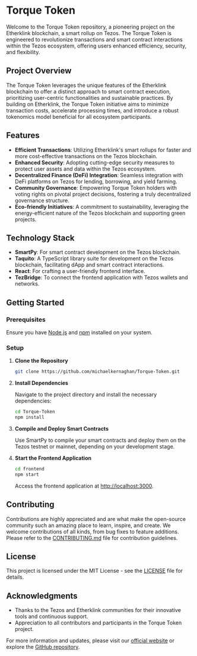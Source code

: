 # Torque Token

Welcome to the Torque Token repository, a pioneering project on the Etherklink blockchain, a smart rollup on Tezos. The Torque Token is engineered to revolutionize transactions and smart contract interactions within the Tezos ecosystem, offering users enhanced efficiency, security, and flexibility.

## Project Overview

The Torque Token leverages the unique features of the Etherklink blockchain to offer a distinct approach to smart contract execution, prioritizing user-centric functionalities and sustainable practices. By building on Etherklink, the Torque Token initiative aims to minimize transaction costs, accelerate processing times, and introduce a robust tokenomics model beneficial for all ecosystem participants.

## Features

- **Efficient Transactions**: Utilizing Etherklink's smart rollups for faster and more cost-effective transactions on the Tezos blockchain.
- **Enhanced Security**: Adopting cutting-edge security measures to protect user assets and data within the Tezos ecosystem.
- **Decentralized Finance (DeFi) Integration**: Seamless integration with DeFi platforms on Tezos for lending, borrowing, and yield farming.
- **Community Governance**: Empowering Torque Token holders with voting rights on pivotal project decisions, fostering a truly decentralized governance structure.
- **Eco-friendly Initiatives**: A commitment to sustainability, leveraging the energy-efficient nature of the Tezos blockchain and supporting green projects.

## Technology Stack

- **SmartPy**: For smart contract development on the Tezos blockchain.
- **Taquito**: A TypeScript library suite for development on the Tezos blockchain, facilitating dApp and smart contract interactions.
- **React**: For crafting a user-friendly frontend interface.
- **TezBridge**: To connect the frontend application with Tezos wallets and networks.

## Getting Started

### Prerequisites

Ensure you have [Node.js](https://nodejs.org/) and [npm](https://npmjs.com/) installed on your system.

### Setup

1. **Clone the Repository**

    ```bash
    git clone https://github.com/michaelkernaghan/Torque-Token.git
    ```

2. **Install Dependencies**

    Navigate to the project directory and install the necessary dependencies:

    ```bash
    cd Torque-Token
    npm install
    ```

3. **Compile and Deploy Smart Contracts**

    Use SmartPy to compile your smart contracts and deploy them on the Tezos testnet or mainnet, depending on your development stage.

4. **Start the Frontend Application**

    ```bash
    cd frontend
    npm start
    ```

    Access the frontend application at [http://localhost:3000](http://localhost:3000).

## Contributing

Contributions are highly appreciated and are what make the open-source community such an amazing place to learn, inspire, and create. We welcome contributions of all kinds, from bug fixes to feature additions. Please refer to the [CONTRIBUTING.md](CONTRIBUTING.md) file for contribution guidelines.

## License

This project is licensed under the MIT License - see the [LICENSE](LICENSE) file for details.

## Acknowledgments

- Thanks to the Tezos and Etherklink communities for their innovative tools and continuous support.
- Appreciation to all contributors and participants in the Torque Token project.

For more information and updates, please visit our [official website](https://torquetoken.io) or explore the [GitHub repository](https://github.com/michaelkernaghan/Torque-Token).
